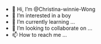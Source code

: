 - 👋 Hi, I’m @Christina-winnie-Wong
- 👀 I’m interested in a boy
- 🌱 I’m currently learning ...
- 💞️ I’m looking to collaborate on ...
- 📫 How to reach me ...

<!---
Christina-winnie-Wong/Christina-winnie-Wong is a ✨ special ✨ repository because its `README.md` (this file) appears on your GitHub profile.
You can click the Preview link to take a look at your changes.
--->
